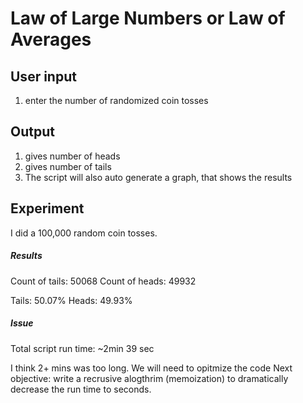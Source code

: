 Law of Large Numbers or Law of Averages
=========================================



User input
------------------------------------
1. enter the number of randomized coin tosses


Output
----------------
1. gives number of heads
2. gives number of tails
3. The script will also auto generate a graph, that shows the results


Experiment
------------------
I did a 100,000 random coin tosses. 

<h5>Results</h5>


Count of tails: 50068 
Count of heads: 49932

Tails: 50.07%
Heads: 49.93%


<h5>Issue</h5>

Total script run time: ~2min 39 sec

I think 2+ mins was too long. We will need to opitmize the code 
Next objective: write a recrusive alogthrim (memoization) to dramatically decrease the run time to seconds.
